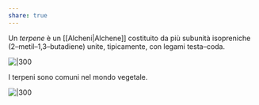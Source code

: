 ```yaml
---
share: true
---
```

Un *terpene* è un [[Alcheni|Alchene]] costituito da più subunità isopreniche (2–metil–1,3–butadiene) unite, tipicamente, con legami testa–coda.

![|300](318d72b327680749ed3bd9e5bd87b45b_MD5%201.png)

I terpeni sono comuni nel mondo vegetale.

![|300](9e66a56afad0116f51658295fc834800_MD5%201.png)